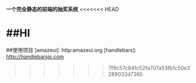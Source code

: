 **一个完全静态的前端的抽奖系统**
<<<<<<< HEAD

##HI
=======
##使用项目
[amazeui]: http:amazeui.org
[handlebars]: http://handlebarsjs.com
>>>>>>> 7f9c57c84fc52fa707a53fb1c50e3289032d7365
